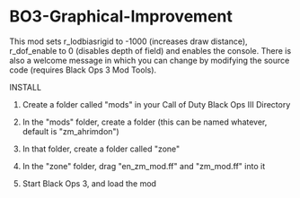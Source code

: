 # BO3-Graphical-Improvement
This mod sets r_lodbiasrigid to -1000 (increases draw distance), r_dof_enable to 0 (disables depth of field) and enables the console. There is also a welcome message in which you can change by modifying the source code (requires Black Ops 3 Mod Tools).

INSTALL

1. Create a folder called "mods" in your Call of Duty Black Ops III Directory

2. In the "mods" folder, create a folder (this can be named whatever, default is "zm_ahrimdon")

3. In that folder, create a folder called "zone"

4. In the "zone" folder, drag "en_zm_mod.ff" and "zm_mod.ff" into it

5. Start Black Ops 3, and load the mod
